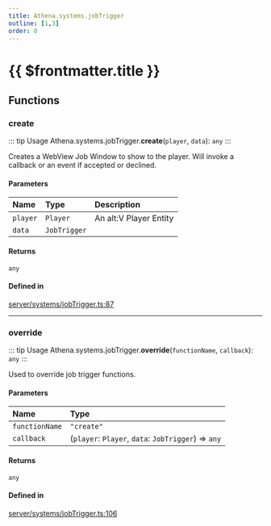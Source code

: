 ```yaml
---
title: Athena.systems.jobTrigger
outline: [1,3]
order: 0
---
```


# {{ $frontmatter.title }}


## Functions

### create

::: tip Usage
Athena.systems.jobTrigger.**create**(`player`, `data`): `any`
:::

Creates a WebView Job Window to show to the player.
Will invoke a callback or an event if accepted or declined.

#### Parameters

| Name | Type | Description |
| :------ | :------ | :------ |
| `player` | `Player` | An alt:V Player Entity |
| `data` | `JobTrigger` |  |

#### Returns

`any`

#### Defined in

[server/systems/jobTrigger.ts:87](https://github.com/Stuyk/altv-athena/blob/2435881/src/core/server/systems/jobTrigger.ts#L87)

___

### override

::: tip Usage
Athena.systems.jobTrigger.**override**(`functionName`, `callback`): `any`
:::

Used to override job trigger functions.

#### Parameters

| Name | Type |
| :------ | :------ |
| `functionName` | ``"create"`` |
| `callback` | (`player`: `Player`, `data`: `JobTrigger`) => `any` |

#### Returns

`any`

#### Defined in

[server/systems/jobTrigger.ts:106](https://github.com/Stuyk/altv-athena/blob/2435881/src/core/server/systems/jobTrigger.ts#L106)
